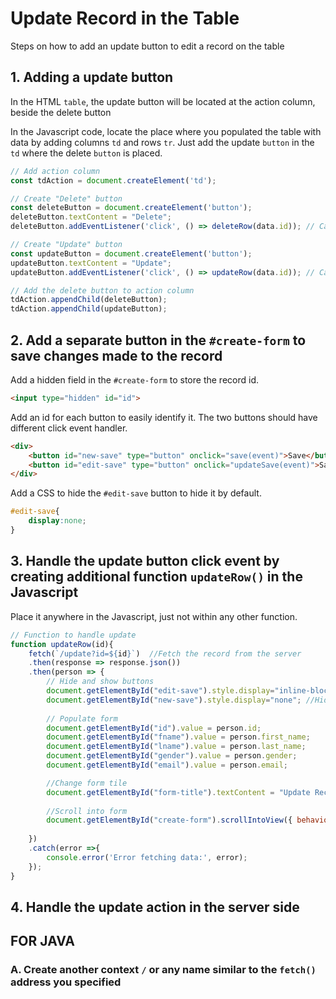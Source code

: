 # Update Record in the Table
Steps on how to add an update button to edit a record on the table

## 1. Adding a update button
In the HTML `table`, the update button will be located at the action column, beside the delete button

In the Javascript code, locate the place where you populated the table with data by adding columns `td` and rows `tr`.
Just add the update `button` in the `td` where the delete `button` is placed.
```javascript
// Add action column
const tdAction = document.createElement('td');

// Create "Delete" button
const deleteButton = document.createElement('button');
deleteButton.textContent = "Delete";
deleteButton.addEventListener('click', () => deleteRow(data.id)); // Call delete function with the ID

// Create "Update" button
const updateButton = document.createElement('button');
updateButton.textContent = "Update";
updateButton.addEventListener('click', () => updateRow(data.id)); // Call update function with the ID

// Add the delete button to action column
tdAction.appendChild(deleteButton);
tdAction.appendChild(updateButton);
```
## 2. Add a separate button in the `#create-form` to save changes made to the record
Add a hidden field in the `#create-form` to store the record id.
```html
<input type="hidden" id="id">
```

Add an id for each button to easily identify it. The two buttons should have different click event handler.
```html
<div>
    <button id="new-save" type="button" onclick="save(event)">Save</button>
    <button id="edit-save" type="button" onclick="updateSave(event)">Save Changes</button> <!-- Add this extra button -->
</div>
```
Add a CSS to hide the `#edit-save` button to hide it by default.
```css
#edit-save{
    display:none;
}
```

## 3. Handle the update button click event by creating additional function `updateRow()` in the Javascript
Place it anywhere in the Javascript, just not within any other function.
```javascript
// Function to handle update
function updateRow(id){
    fetch(`/update?id=${id}`)  //Fetch the record from the server
    .then(response => response.json())
    .then(person => {
        // Hide and show buttons
        document.getElementById("edit-save").style.display="inline-block"; //Show #edit-save button
        document.getElementById("new-save").style.display="none"; //Hide #new-save button. This is for saving new entry only
        
        // Populate form
        document.getElementById("id").value = person.id;
        document.getElementById("fname").value = person.first_name;
        document.getElementById("lname").value = person.last_name;
        document.getElementById("gender").value = person.gender;
        document.getElementById("email").value = person.email;

        //Change form tile
        document.getElementById("form-title").textContent = "Update Record | " +person.last_name;
        
        //Scroll into form
        document.getElementById("create-form").scrollIntoView({ behavior: 'smooth', block: 'start' });
        
    })
    .catch(error =>{
        console.error('Error fetching data:', error);
    });
}
```

## 4. Handle the update action in the server side
## FOR JAVA
### A. Create another context `/` or any name similar to the `fetch()` address you specified